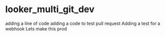 # looker_multi_git_dev
adding a line of code
adding a code to test pull request
Adding a test for a webhook
Lets make this prod
